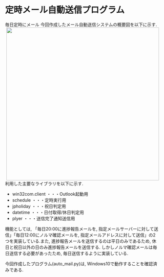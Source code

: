 # 定時メール自動送信プログラム
毎日定時にメール
今回作成したメール自動送信システムの概要図を以下に示す.   
<img align=right width=500 src=https://github.com/haradakaito/AutoMail/assets/75819611/1d2e3e66-aa2e-4e9b-a2d6-3d798d1d348d>

利用した主要なライブラリを以下に示す. 
 - win32com.client
   ・・・Outlook起動用
 - schedule
   ・・・定時実行用
 - jpholiday
   ・・・祝日判定用
 - datetime
   ・・・日付取得/休日判定用
 - plyer
   ・・・送信完了通知送信用  

機能としては, 「毎日20:00に進捗報告メールを, 指定メールサーバーに対して送信」「毎日12:00にノルマ確認メールを, 指定メールアドレスに対して送信」の2つを実装している.また, 進捗報告メールを送信するのは平日のみであるため, 休日と祝日以外の日のみ進捗報告メールを送信する. しかしノルマ確認メールは毎日送信する必要があったため, 毎日送信するように実装している.   

今回作成したプログラム(auto_mail.py)は, Windows10で動作することを確認済みである. 
